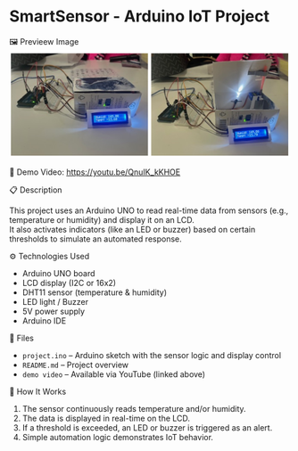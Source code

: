 # SmartSensor - Arduino IoT Project

🖼️ Previeew Image
![Preview Image](Image.png)

🎥 Demo Video:
https://youtu.be/QnuIK_kKHOE

📋 Description

This project uses an Arduino UNO to read real-time data from sensors (e.g., temperature or humidity) and display it on an LCD.  
It also activates indicators (like an LED or buzzer) based on certain thresholds to simulate an automated response.


⚙️ Technologies Used

- Arduino UNO board
- LCD display (I2C or 16x2)
- DHT11 sensor (temperature & humidity)
- LED light / Buzzer
- 5V power supply
- Arduino IDE

📁 Files

- `project.ino` – Arduino sketch with the sensor logic and display control
- `README.md` – Project overview
- `demo video` – Available via YouTube (linked above)


🚀 How It Works

1. The sensor continuously reads temperature and/or humidity.
2. The data is displayed in real-time on the LCD.
3. If a threshold is exceeded, an LED or buzzer is triggered as an alert.
4. Simple automation logic demonstrates IoT behavior.
